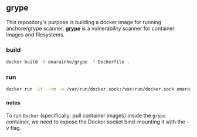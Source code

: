 ## grype
This repository's purpose is building a docker image for running anchore/grype scanner.
[**grype**](https://github.com/anchore/grype) is a vulnerability scanner for container images and filesystems.

### build
```bash
docker build -t emarainho/grype -f Dockerfile .
```

### run
```bash
docker run -it --rm -v /var/run/docker.sock:/var/run/docker.sock emarainho/grype busybox:latest
```

#### notes
To run `Docker` (specifically: pull container images) inside the `grype` container, we need to expose the Docker socket bind-mounting it with the -v flag.
